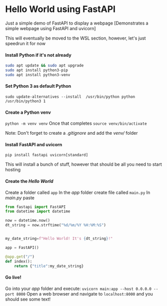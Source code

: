 # Hello World using FastAPI


Just a simple demo of FastAPI to display a webpage [Demonstrates a simple webpage using FastAPI and uvicorn]


This will eventually be moved to the WSL section, however, let's just speedrun it for now

#### Install Python if it's not already
```bash
sudo apt update && sudo apt upgrade
sudo apt install python3-pip
sudo apt install python3-venv

```
#### Set Python 3 as default Python
```sudo update-alternatives --install  /usr/bin/python python /usr/bin/python3 1```

#### Create a Python venv

```python -m venv venv``` Once that completes ```source venv/bin/activate```

Note: Don't forget to create a *.gitignore* and add the *venv/* folder 

#### Install FastAPI and uvicorn

```pip install fastapi uvicorn[standard]```

This will install a bunch of stuff, however that should be all you need to start hosting

#### Create the *Hello World*

Create a folder called ```app```
In the *app* folder create file called ```main.py```
In *main.py* paste

```python
from fastapi import FastAPI
from datetime import datetime

now = datetime.now()
dt_string = now.strftime("%d/%m/%Y %H:%M:%S")


my_date_string=f"Hello World! It's {dt_string}!"

app = FastAPI()

@app.get("/")
def index():
    return {"title":my_date_string}

```

#### Go live!

Go into your *app* folder and execute: ```uvicorn main:app --host 0.0.0.0 --port 8000```
Open a web browser and navigate to ```localhost:8000``` and you should see some text!